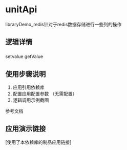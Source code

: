 # unitApi
libraryDemo_redis针对于redis数据存储进行一些列的操作


## 逻辑详情

### 
setvalue
getValue


## 使用步骤说明

1.  应用引用依赖库
2.  配置应用配置参数 （无需配置）
3.  逻辑调用示例截图

参考文档

## 应用演示链接

[使用了本依赖库的制品应用链接]
